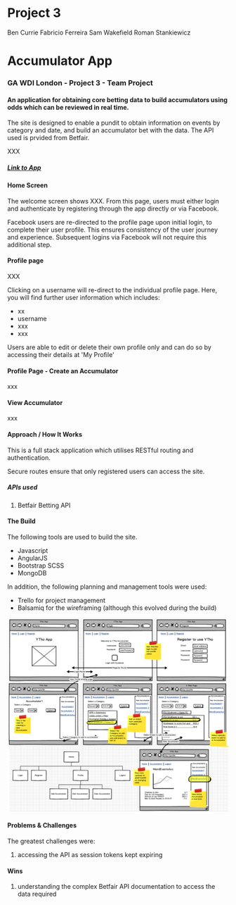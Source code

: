 # Project 3
Ben Currie
Fabricio Ferreira
Sam Wakefield
Roman Stankiewicz

# Accumulator App

### GA WDI London - Project 3 - Team Project

#### An application for obtaining core betting data to build accumulators using odds which can be reviewed in real time.

The site is designed to enable a pundit to obtain information on events by category and date, and build an accumulator bet with the data.  The API used is prvided from Betfair.

XXX

##### [Link to App](https://powerful-mountain-XXXXX.herokuapp.com/)

#### Home Screen

The welcome screen shows XXX.  From this page, users must either login and authenticate by registering through the app directly or via Facebook.

<!-- //Check this -->
Facebook users are re-directed to the profile page upon initial login, to complete their user profile.  This ensures consistency of the user journey and experience.
Subsequent logins via Facebook will not require this additional step.

#### Profile page

XXX

<!-- ![](./src/assets/images/CR_UserIndex.png) INSERT IMAGES HERE -->

Clicking on a username will re-direct to the individual profile page.  Here, you will find further user information which includes:

* xx
* username
* xxx
* xxx

Users are able to edit or delete their own profile only and can do so by accessing their details at 'My Profile'

#### Profile Page - Create an Accumulator

xxx

#### View Accumulator

xxx

#### Approach / How It Works

This is a full stack application which utilises RESTful routing and authentication.

Secure routes ensure that only registered users can access the site.

##### APIs used

1. Betfair Betting API

#### The Build

The following tools are used to build the site.

* Javascript
* AngularJS
* Bootstrap SCSS
* MongoDB

In addition, the following planning and management tools were used:

* Trello for project management
* Balsamiq for the wireframing (although this evolved during the build)

![](./src/images/P3_BalsamiqAll.png)

#### Problems & Challenges

The greatest challenges were:

1. accessing the API as session tokens kept expiring

#### Wins

1. understanding the complex Betfair API documentation to access the data required
